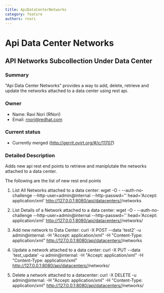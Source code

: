 ```yaml
---
title: ApiDataCenterNetworks
category: feature
authors: rnori
---
```


# Api Data Center Networks

## API Networks Subcollection Under Data Center

### Summary

"Api Data Center Networks" provides a way to add, delete, retrieve and update the networks attached to a data center using rest api.

### Owner

*   Name: Ravi Nori (RNori)
*   Email: rnori@redhat.com

### Current status

*   Currently merged (http://gerrit.ovirt.org/#/c/11707)

### Detailed Description

Adds new api rest end points to retrieve and maniplutale the networks attached to a data center.

The following are the list of new rest end points

1.  List All Networks attached to a data center:
        wget -O - --auth-no-challenge --http-user=admin@internal --http-passwd='<password>' head='Accept: application/xml' http://127.0.0.1:8080/api/datacenters/<data-center-id>/networks

2.  List Details of a Network attached to a data center:
        wget -O - --auth-no-challenge --http-user=admin@internal --http-passwd='<password>' head='Accept: application/xml' http://127.0.0.1:8080/api/datacenters/<data-center-id>/networks/<network-id>

3.  Add new network to Data Center:
        curl -X POST --data '<network><name>test2</name></network>' -u admin@internal:<password> -H "Accept: application/xml" -H "Content-Type: application/xml" http://127.0.0.1:8080/api/datacenters/<data-center-id>/networks

4.  Update a network attached to a data center:
        curl -X PUT --data '<network><name>test_update</name></network>' -u admin@internal:<password> -H "Accept: application/xml" -H "Content-Type: application/xml" http://127.0.0.1:8080/api/datacenters/<data-center-id>/networks/<network-id>

5.  Delete a network attached to a datacenter:
        curl -X DELETE -u admin@internal:<passwd> -H "Accept: application/xml" -H "Content-Type: application/xml" http://127.0.0.1:8080/api/datacenters/<data-center-id>/networks/<network-id>

